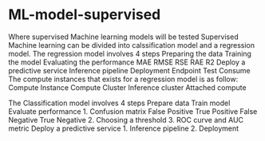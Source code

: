 # ML-model-supervised
Where supervised Machine learning models will be tested
Supervised Machine learning can be divided into calssification model and a regression model.
The regression model involves 4 steps
  Preparing the data
  Training the model
  Evaluating the performance
    MAE
    RMSE
    RSE
    RAE
    R2
  Deploy a predictive service
    Inference pipeline
    Deployment
      Endpoint
      Test
      Consume
   The compute instances that exists for a regression model is as follow:
   	Compute Instance
    	Compute Cluster
     	Inference cluster
      	Attached compute
  
The Classification model involves 4 steps
  Prepare data
  Train model
  Evaluate performance
    1. Confusion matrix
      False Positive
      True Positive
      False Negative
      True Negative
	  2. Choosing a threshold
	  3. ROC curve and AUC metric
  Deploy a predictive service
    1. Inference pipeline
	  2. Deployment
